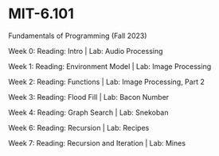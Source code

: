 # MIT-6.101
Fundamentals of Programming (Fall 2023)

Week 0: Reading: Intro | Lab: Audio Processing

Week 1: Reading: Environment Model | Lab: Image Processing

Week 2: Reading: Functions | Lab: Image Processing, Part 2

Week 3: Reading: Flood Fill | Lab: Bacon Number

Week 4: Reading: Graph Search | Lab: Snekoban

Week 6: Reading: Recursion | Lab: Recipes

Week 7: Reading: Recursion and Iteration | Lab: Mines
